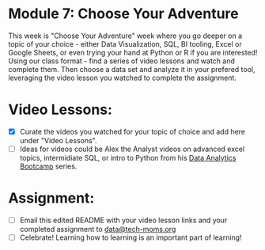 # Module 7: Choose Your Adventure 

This week is "Choose Your Adventure" week where you go deeper on a topic of your choice - either Data Visualization, SQL, BI tooling, Excel or Google Sheets, or even trying your hand at Python or R if you are interested! Using our class format  - find a series of video lessons and watch and complete them. Then choose a data set and analyze it in your prefered tool, leveraging the video lesson you watched to complete the assignment. 

# Video Lessons: 

- [x] Curate the videos you watched for your topic of choice and add here under "Video Lessons".
- [ ] Ideas for videos could be Alex the Analyst videos on advanced excel topics, intermidiate SQL, or intro to Python from his [Data Analytics Bootcamp](https://www.youtube.com/watch?v=PSNXoAs2FtQ) series.

# Assignment: 

- [ ] Email this edited README with your video lesson links and your completed assignment to data@tech-moms.org
- [ ] Celebrate! Learning how to learning is an important part of learning! 
